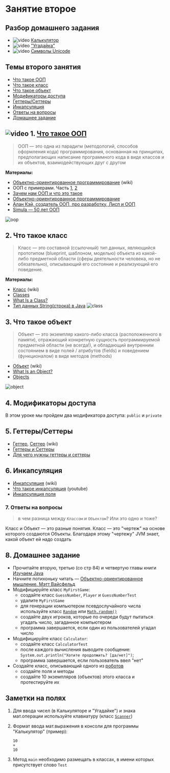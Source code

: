 # Занятие второе

## Разбор домашнего задания
- ![video](https://user-images.githubusercontent.com/29703461/39667919-6c243cc0-50c9-11e8-8d4f-5c1f131ddc39.png) [Калькулятор](https://drive.google.com/file/d/1VXg-RlS-DprXOjbH8s5FieOUga_PCzBZ/view?usp=sharing)
- ![video](https://user-images.githubusercontent.com/29703461/39667919-6c243cc0-50c9-11e8-8d4f-5c1f131ddc39.png) ["Угадайка"](https://drive.google.com/file/d/1XFSXQuUchrwD7aNsUQKjxvRtKNy1_wkx/view?usp=sharing)
- ![video](https://user-images.githubusercontent.com/29703461/39667919-6c243cc0-50c9-11e8-8d4f-5c1f131ddc39.png) [Символы Unicode](https://drive.google.com/file/d/1CSYppASCuuIGUm9SBVCDR0d4nodhLqFq/view?usp=sharing)

## Темы второго занятия
- [Что такое ООП](#1)
- [Что такое класс](#2)
- [Что такое объект](#3)
- [Модификаторы доступа](#4)
- [Геттеры/Сеттеры](#5)
- [Инкапсуляция](#6)
- [Ответы на вопросы](#7)
- [Домашнее задание](#8)

## ![video](https://user-images.githubusercontent.com/29703461/39674269-f2929d3c-5151-11e8-857f-988787c00613.png) 1. <a name="1">[Что такое ООП](https://drive.google.com/file/d/1Jsfz5Ygb5Ct1in7MTcNV3wSsx_30D5h3/view?usp=sharing)</a>

>ООП — это одна из парадигм (методологий, способов оформления кода) программирования, основанная на принципах, предполагающих написание программного кода в виде классов и их объектов, взаимодействующих друг с другом

**Материалы:**
- [Объектно-ориентированное программирование](https://ru.wikipedia.org/wiki/Объектно-ориентированное_программирование/) (wiki)
- ООП с примерами. Часть [1](https://habr.com/post/87119/), [2](https://habr.com/post/87205/)
- [Зачем нам ООП и что это такое](https://habr.com/post/148015/)
- [Объектно-ориентированное программирование](http://info.javarush.ru/translation/2016/01/28/Объектно-ориентированное-программирование-перевод-статьи-.html)
- [Алан Кэй, создатель ООП, про разработку, Лисп и ООП](https://habr.com/company/hexlet/blog/303754/)
- [Simula — 50 лет ООП](https://habr.com/post/345944/)

![oop](https://user-images.githubusercontent.com/29703461/39483340-b3a50496-4d7a-11e8-8e02-42a8d63de02d.jpg)

## 2. <a name="2">Что такое класс</a>

>Класс — это составной (ссылочный) тип данных, являющийся прототипом (blueprint, шаблоном, моделью) объекта из какой-либо предметной области (сферы деятельности человека, но не обязательно), описывающий его состояние и реализующий его поведение.

**Материалы:**
- [Класс](https://ru.wikipedia.org/wiki/Класс_(программирование)) (wiki)
- [Classes](https://docs.oracle.com/javase/tutorial/java/javaOO/classes.html)
- [What Is a Class?](https://docs.oracle.com/javase/tutorial/java/concepts/class.html)
- [Тип данных String(строка) в Java](https://habr.com/post/260767/)
![class](https://user-images.githubusercontent.com/29703461/39529699-f6e7e736-4e2f-11e8-8c80-8686cfd56a2e.png)

## 3. <a name="3">Что такое объект</a>

>Объект — это экземпляр какого-либо класса (расположенного в памяти), отражающий конкретную сущность программируемой предметной области (не всегда!), и обладающий внутренним состоянием в виде полей / атрибутов (fields) и поведением (функционалом) в виде методов (methods)

- [Объект](https://ru.wikipedia.org/wiki/Объект_(программирование)/) (wiki)
- [What Is an Object?](https://docs.oracle.com/javase/tutorial/java/concepts/object.html)
- [Objects](https://docs.oracle.com/javase/tutorial/java/javaOO/objects.html)

![object](https://user-images.githubusercontent.com/29703461/39529416-4e58a1e6-4e2f-11e8-9a37-029871ea096a.png)

## 4. <a name="4">Модификаторы доступа</a>
В этом уроке мы пройдем два модификатора доступа: `public` и `private`

## 5. <a name="5">Геттеры/Сеттеры</a>
- [Геттер](https://ru.wikipedia.org/wiki/Геттер_(программирование)), [Сеттер](https://ru.wikipedia.org/wiki/Setter) (wiki)
- [Геттеры и Сеттеры](https://vertex-academy.com/tutorials/ru/gettery-i-settery/)
- [Для чего нужны геттеры и сеттеры](https://javatalks.ru/topics/38059)

## 6. <a name="6">Инкапсуляция</a>
- [Инкапсуляция](https://ru.wikipedia.org/wiki/Инкапсуляция_(программирование)) (wiki)
- [Что такое инкапсуляция](https://www.youtube.com/watch?v=nyFQvgrkoXY) (youtube)
- [Инкапсуляция поля](https://refactoring.guru/ru/encapsulate-field)

### 7. <a name="7">Ответы на вопросы</a>
> в чем разница между `Классом` и `Объектом`? Или это одно и тоже?

Класс и Объект — это разные понятия. Класс — это "чертеж" на основе которого создаются Объекты. Благодаря этому "чертежу" JVM знает, какой объект ей надо создать

## 8. <a name="8">Домашнее задание</a>
- Прочитайте вторую, третью (со стр 84) и четвертую главы книги [Изучаем Java](https://www.ozon.ru/context/detail/id/7821666/)
- Начните потихоньку читать — [Объектно-ориентированное мышление. Мэтт Вайсфельд](https://www.ozon.ru/context/detail/id/26036833/)
- Модифицируйте класс `MyFirstGame`:
  - создайте класс `GuessNumber`, `Player` и `GuessNumberTest`
  - удалите `MyFirstGame`
  - для генерации компьютером псевдослучайного числа используйте класс [`Random`](https://www.journaldev.com/17111/java-random) или [`Math.random()`](https://vertex-academy.com/tutorials/ru/generaciya-sluchajnyx-chisel-v-java/)
  - создайте двух игроков, которые по очереди будут пытаться угадать число, загаданное компьютером  
  - программа завершается, если один из пользователей угадал число
- Модифицируйте класс `Calculator`:
  - создайте класс `CalculatorTest`
  - после каждого вычисления выводите сообщение: `System.out.println("Хотите продолжить? [да/нет]")`;
  - программа завершается, если пользователь ввел "нет"
- Создайте класс, описывающий одного из [роботов](http://pacificrim.wikia.com/wiki/Category:Jaegers)
  - создайте поля и методы
  - создайте 10 экземпляров (объектов) этого класса и протестируйте их
  
 ## Заметки на полях
 1. Для ввода чисел (в Калькуляторе и "Угадайке") и знака мат.операции используйте клавиатуру (класс [`Scanner`](https://vertex-academy.com/tutorials/ru/rabota-so-skannerom-v-java/))
 2. Формат ввода мат.выражения в консоли для программы "Калькулятор" (пример):
    
    `10`   
    `+`  
    `10`
 3. Метод `main` необходимо размещать в классах, в имени которых присутствует слово `Test`
